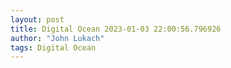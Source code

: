 ```yaml
---
layout: post
title: Digital Ocean 2023-01-03 22:00:56.796926
author: "John Lukach"
tags: Digital Ocean
---
```


